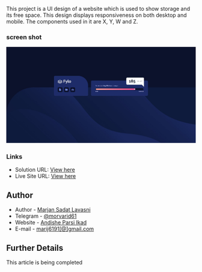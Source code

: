 This project is a UI design of a website which is used to show storage and its free space.
This design displays responsiveness on both desktop and mobile.
The components used in it are X, Y, W and Z.

### screen shot

![Screen Shot](./SCREENSHOT.JPG)

### Links

- Solution URL: [View here](https://github.com/morvarid61/)
- Live Site URL: [View here](https://morvarid61.github.io/)

## Author

- Author - [Marjan Sadat Lavasni](https://github.com/morvarid61)
- Telegram - [@morvarid61](https://t.me/morvarid6191)
- Website - [Andishe Parsi Ikad](https://andishehparsi.ir/)
- E-mail - [marij6191[@]gmail.com](mailto:marij6191@gmail.com)

## Further Details

This article is being completed

